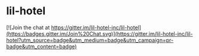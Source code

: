 # lil-hotel

[![Join the chat at https://gitter.im/lil-hotel-inc/lil-hotel](https://badges.gitter.im/Join%20Chat.svg)](https://gitter.im/lil-hotel-inc/lil-hotel?utm_source=badge&utm_medium=badge&utm_campaign=pr-badge&utm_content=badge)
